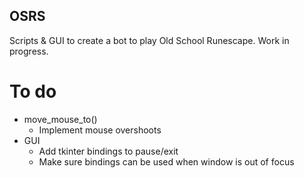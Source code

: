 ## OSRS

Scripts & GUI to create a bot to play Old School Runescape. Work in progress.

# To do
- move_mouse_to() 
    - Implement mouse overshoots
- GUI
    - Add tkinter bindings to pause/exit
    - Make sure bindings can be used when window is out of focus
